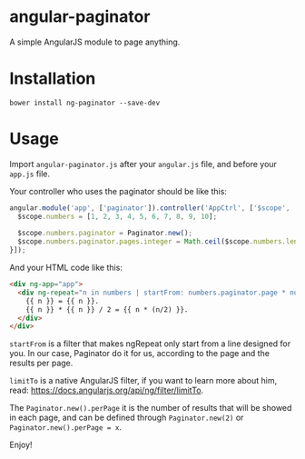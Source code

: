 angular-paginator
=================

A simple AngularJS module to page anything.

Installation
=================
```bower install ng-paginator --save-dev```

Usage
=================

Import ```angular-paginator.js``` after your ```angular.js``` file, and before your ```app.js``` file.

Your controller who uses the paginator should be like this:
```js
angular.module('app', ['paginator']).controller('AppCtrl', ['$scope', 'Paginator', function ($scope, Paginator) {
  $scope.numbers = [1, 2, 3, 4, 5, 6, 7, 8, 9, 10];
  
  $scope.numbers.paginator = Paginator.new();
  $scope.numbers.paginator.pages.integer = Math.ceil($scope.numbers.length/$scope.numbers.paginator.perPage);
}]);
```

And your HTML code like this:
```html
<div ng-app="app">
  <div ng-repeat="n in numbers | startFrom: numbers.paginator.page * numbers.paginator.perPage | limitTo: numbers.paginator.perPage">
    {{ n }} = {{ n }}.
    {{ n }} * {{ n }} / 2 = {{ n * (n/2) }}.
  </div>
</div>
```

```startFrom``` is a filter that makes ngRepeat only start from a line designed for you. In our case, Paginator do it for us, according to the page and the results per page.

```limitTo``` is a native AngularJS filter, if you want to learn more about him, read: https://docs.angularjs.org/api/ng/filter/limitTo.

The ```Paginator.new().perPage``` it is the number of results that will be showed in each page, and can be defined through ```Paginator.new(2)``` or ```Paginator.new().perPage = x```.

Enjoy!
